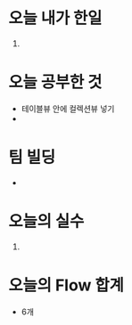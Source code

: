   # 오늘 내가 한일
1. 

# 오늘 공부한 것
  - 테이블뷰 안에 컬렉션뷰 넣기
  - 
# 팀 빌딩
  - 
# 오늘의 실수
 1. 

# 오늘의 Flow 합계
  - 6개
